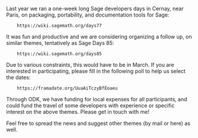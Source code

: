 Last year we ran a one-week long Sage developers days in Cernay, near
Paris, on packaging, portability, and documentation tools for Sage:

        https://wiki.sagemath.org/days77

It was fun and productive and we are considering organizing a follow
up, on similar themes, tentatively as Sage Days 85:

        https://wiki.sagemath.org/days85

Due to various constraints, this would have to be in March. If you are
interested in participating, please fill in the following poll to help
us select the dates:

        https://framadate.org/UuaAiTczyBfEoaeu

Through ODK, we have funding for local expenses for all participants,
and could fund the travel of some developers with experience or
specific interest on the above themes. Please get in touch with me!

Feel free to spread the news and suggest other themes (by mail or here) as well.
